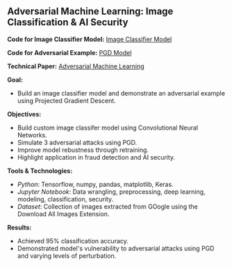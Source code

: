 ## Adversarial Machine Learning: Image Classification & AI Security
**Code for Image Classifier Model:** [Image Classifier Model](https://github.com/ahourani2000/Adversarial-Machine-Learning/blob/main/Image%20Classifier%20Model.ipynb)

**Code for Adversarial Example:** [PGD Model](https://github.com/ahourani2000/Data-Scientist-Portfolio/blob/main/PGD%20Model.ipynb)

**Technical Paper:** [Adversarial Machine Learning](https://github.com/ahourani2000/Data-Scientist-Portfolio/blob/8ccfeaab108f17898e33146f6deb3eb55ac70364/CSS%20Final%20Project%20Report.pdf)

**Goal:** 
- Build an image classifier model and demonstrate an adversarial example using Projected Gradient Descent.

**Objectives:** 
- Build custom image classifer model using Convolutional Neural Networks.
- Simulate 3 adversarial attacks using PGD.
- Improve model rebustness through retraining.
- Highlight application in fraud detection and AI security.

**Tools & Technologies:** 
- *Python*: Tensorflow, numpy, pandas, matplotlib, Keras.
- *Jupyter Notebook*: Data wrangling, preprocessing, deep learning, modeling, classification, security.
- *Dataset*: Collection of images extracted from GOogle using the Download All Images Extension.

**Results:** 
- Achieved 95% classification accuracy.
- Demonstrated model's vulnerability to adversarial attacks using PGD and varying levels of perturbation.
